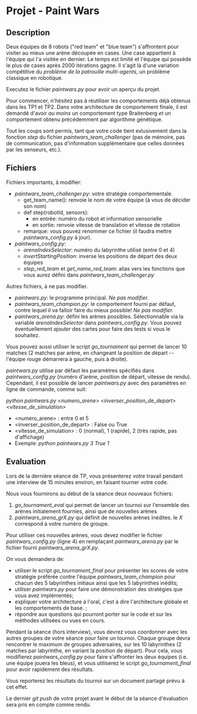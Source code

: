 # Projet - Paint Wars

## Description

Deux équipes de 8 robots ("red team" et "blue team") s'affrontent pour visiter au mieux une arène découpée en cases. Une case appartient à l'équipe qui l'a visitée en dernier. Le temps est limité et l'équipe qui possède le plus de cases après 2000 itérations gagne. Il s'agit là d'une variation compétitive du _problème de la patrouille multi-agents_, un problème classique en robotique.

Executez le fichier _paintwars.py_ pour avoir un aperçu du projet.

Pour commencer, n'hésitez pas à réutiliser les comportements déjà obtenus dans les TP1 et TP2. Dans votre architecture de comportement finale, il est demandé d'avoir _au moins_ un comportement type Braitenberg _et_ un comportement obtenu précédemment par algorithme génétique.

Tout les coups sont permis, tant que votre code tient exlusivement dans la fonction _step_ du fichier _paintwars_team_challenger_ (pas de mémoire, pas de communication, pas d'information supplémentaire que celles données par les senseurs, etc.).

## Fichiers

Fichiers importants, à modifier:
* _paintwars_team_challenger.py_: votre stratégie comportementale.
  * get_team_name(): renvoie le nom de votre équipe (à vous de décider son nom)
  * def step(robotId, sensors):
    * en entrée: numéro du robot et information sensorielle
    * en sortie: renvoie vitesse de translation et vitesse de rotation
  * remarque: vous pouvez renommer ce fichier (il faudra mettre _paintwars_config.py_ à jour).
* _paintwars_config.py_:
  * _arenaIndexSelector_: numéro du labyrinthe utilisé (entre 0 et 4)
  * _invertStartingPosition_: inverse les positions de départ des deux équipes
  * _step_red_team_ et _get_name_red_team_: alias vers les fonctions que vous aurez défini dans _paintwars_team_challenger.py_

Autres fichiers, à ne pas modifier.

* _paintwars.py_: le programme principal. _Ne pas modifier._
* _paintwars_team_champion.py_: le comportement fourni par défaut, contre lequel il va falloir faire du mieux possible! _Ne pas modifier._
* _paintwars_arena.py_: défini les arènes possibles. Sélectionnable via la variable _arenaIndexSelector_ dans _paintwars_config.py_. Vous pouvez éventuellement _ajouter_ des cartes pour faire des tests si vous le souhaitez.

Vous pouvez aussi utiliser le script _go_tournament_ qui permet de lancer 10 matches (2 matches par arène, en changeant la position de départ -- l'équipe rouge démarrera à gauche, puis à droite).

_paintwars.py_ utilise par défaut les paramètres spécifiés dans _paintwars_config.py_ (numéro d'arène, position de départ, vitesse de rendu). Cependant, il est possible de lancer _paintwars.py_ avec des paramètres en ligne de commande, comme suit:

_python paintwars.py <numero_arene> <inverser_position_de_depart> <vitesse_de_simulation>_

* <numero_arene> : entre 0 et 5
* <inverser_position_de_depart> : False ou True
* <vitesse_de_simulation> : 0 (normal), 1 (rapide), 2 (très rapide, pas d'affichage)
* Exemple: _python paintwars.py 3 True 1_

## Evaluation

Lors de la dernière séance de TP, vous présenterez votre travail pendant une interview de 15 minutes environ, en faisant tourner votre code.

Nous vous fournirons au début de la séance deux nouveaux fichiers:
1. _go_tournament_eval_ qui permet de lancer un tournoi sur l'ensemble des arènes initialement fournies, ainsi que de nouvelles arènes
2. _paintwars_arena_grX.py_ qui définit de nouvelles arènes inédites. le _X_ correspond à votre numéro de groupe.

Pour utiliser ces nouvelles arènes, vous devez modifier le fichier _paintwars_config.py_ (ligne 4) en remplaçant _paintwars_arena.py_ par le fichier fourni _paintwars_arena_grX.py_.

On vous demandera de:
* utiliser le script _go_tournament_final_ pour présenter les scores de votre stratégie préférée contre l'équipe _paintwars_team_champion_ pour chacun des 5 labyrinthes initiaux ainsi que les 5 labyrinthes inédits;
* utiliser _paintwars.py_ pour faire une démonstration des stratégies que vous avez implémentés;
* expliquer votre architecture à l'oral, c'est à dire l'architecture globale et les comportements de base. ;
* répondre aux questions qui pourront porter sur le code et sur les méthodes utilisées ou vues en cours.

Pendant la séance (hors interview), vous devrez vous coordonner avec les autres groupes de votre séance pour faire un tournoi. Chaque groupe devra rencontrer le maximum de groupes adversaires, sur les 10 labyrinthes (2 matches par labyrinthe, en variant la position de départ). Pour cela, vous modifierez _paintwars_config.py_ pour faire s'affronter les deux équipes (i.e. une équipe jouera les bleus), et vous utiliserez le script _go_tournament_final_  pour avoir rapidement des résultats.

Vous reporterez les résultats du tournoi sur un document partagé prévu à cet effet.

Le dernier _git push_ de votre projet avant le début de la séance d'évaluation sera pris en compte comme rendu.
